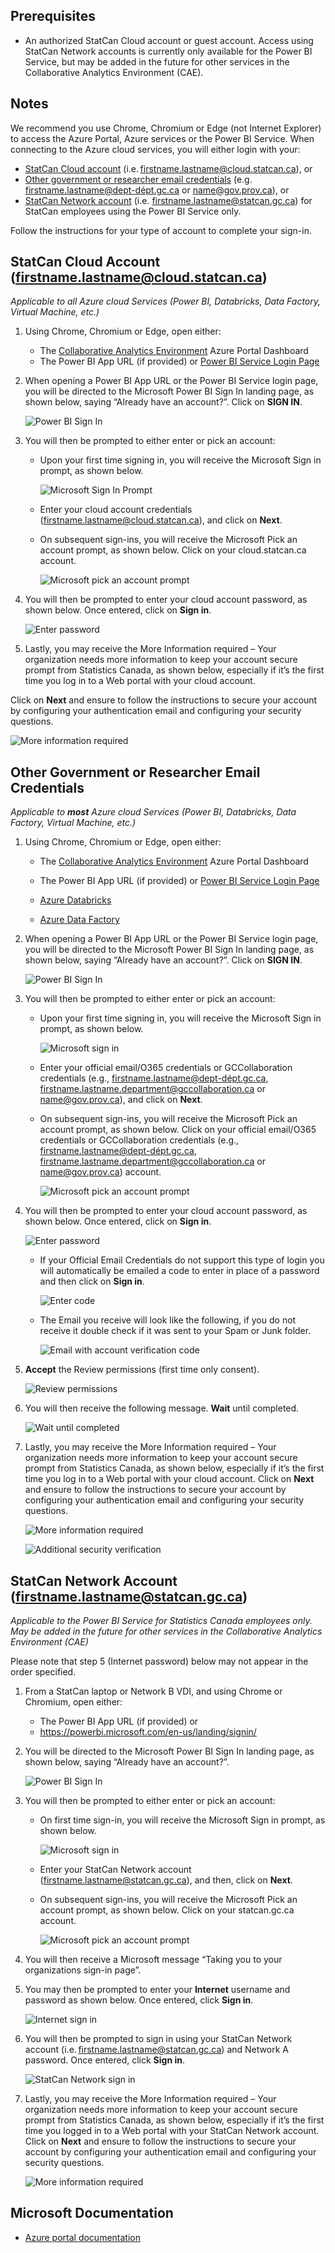 ## Prerequisites
- An authorized StatCan Cloud account or guest account. Access using StatCan Network accounts is currently only available for the Power BI Service, but may be added in the future for other services in the Collaborative Analytics Environment (CAE).

## Notes 
We recommend you use Chrome, Chromium or Edge (not Internet Explorer) to access the Azure Portal, Azure services or the Power BI Service.
When connecting to the Azure cloud services, you will either login with your:  
- [StatCan Cloud account](#statcan-cloud-account-firstnamelastnamecloudstatcanca) (i.e. firstname.lastname@cloud.statcan.ca), or
- [Other government or researcher email credentials](#other-government-or-researcher-email-credentials) (e.g. firstname.lastname@dept-dépt.gc.ca or name@gov.prov.ca), or
- [StatCan Network account](#statcan-network-account-firstnamelastnamestatcangcca) (i.e. firstname.lastname@statcan.gc.ca) for StatCan employees using the Power BI Service only.  

Follow the instructions for your type of account to complete your sign-in. 

## StatCan Cloud Account (firstname.lastname@cloud.statcan.ca)
*Applicable to all Azure cloud Services (Power BI, Databricks, Data Factory, Virtual Machine, etc.)*

1. Using Chrome, Chromium or Edge, open either:   
    - The [Collaborative Analytics Environment](https://portal.azure.com/#@cloud.statcan.ca/dashboard/arm/subscriptions/d2d3c198-2275-4c7b-bd79-0fc949819c0e/resourcegroups/dashboards/providers/microsoft.portal/dashboards/82e4ac29-4a7f-4ba0-9244-67835193508a) Azure Portal Dashboard
    - The Power BI App URL (if provided) or [Power BI Service Login Page](https://powerbi.microsoft.com/en-us/landing/signin/)  
    
2. When opening a Power BI App URL or the Power BI Service login page, you will be directed to the Microsoft Power BI Sign In landing page, as shown below, saying “Already have an account?”. Click on **SIGN IN**.  

    ![Power BI Sign In](images/PowerBI/image001.png)  

3. You will then be prompted to either enter or pick an account:  

    - Upon your first time signing in, you will receive the Microsoft Sign in prompt, as shown below.  
   
        ![Microsoft Sign In Prompt](images/PowerBI/image007.png)  

    - Enter your cloud account credentials (firstname.lastname@cloud.statcan.ca), and click on **Next**.  

    - On subsequent sign-ins, you will receive the Microsoft Pick an account prompt, as shown below. Click on your cloud.statcan.ca account.  

        ![Microsoft pick an account prompt](images/PowerBI/image008.png)  

4. You will then be prompted to enter your cloud account password, as shown below. Once entered, click on **Sign in**.  

    ![Enter password](images/PowerBI/image009.png)   

5. Lastly, you may receive the More Information required – Your organization needs more information to keep your account secure prompt from Statistics Canada, as shown below, especially if it’s the first time you log in to a Web portal with your cloud account. 

Click on **Next** and ensure to follow the instructions to secure your account by configuring your authentication email and configuring your security questions.  

![More information required](images/PowerBI/image010.png)  
 
## Other Government or Researcher Email Credentials
*Applicable to **most** Azure cloud Services (Power BI, Databricks, Data Factory, Virtual Machine, etc.)*

1. Using Chrome, Chromium or Edge, open either:   

    - The [Collaborative Analytics Environment](https://portal.azure.com/#@cloud.statcan.ca/dashboard/arm/subscriptions/d2d3c198-2275-4c7b-bd79-0fc949819c0e/resourcegroups/dashboards/providers/microsoft.portal/dashboards/82e4ac29-4a7f-4ba0-9244-67835193508a) Azure Portal Dashboard

    - The Power BI App URL (if provided) or [Power BI Service Login Page](https://powerbi.microsoft.com/en-us/landing/signin/)  

    - [Azure Databricks](https://canadacentral.azuredatabricks.net/)  

    - [Azure Data Factory](https://adf.azure.com/)      
    
2. When opening a Power BI App URL or the Power BI Service login page, you will be directed to the Microsoft Power BI Sign In landing page, as shown below, saying “Already have an account?”. Click on **SIGN IN**.  

    ![Power BI Sign In](images/PowerBI/image001.png)  

3. You will then be prompted to either enter or pick an account:   
    - Upon your first time signing in, you will receive the Microsoft Sign in prompt, as shown below.  
   
        ![Microsoft sign in](images/PowerBI/image011.png) 

    - Enter your official email/O365 credentials or GCCollaboration credentials (e.g., firstname.lastname@dept-dépt.gc.ca, firstname.lastname.department@gccollaboration.ca or name@gov.prov.ca), and click on **Next**.  

    - On subsequent sign-ins, you will receive the Microsoft Pick an account prompt, as shown below. Click on your official email/O365 credentials or GCCollaboration credentials (e.g., firstname.lastname@dept-dépt.gc.ca, firstname.lastname.department@gccollaboration.ca or name@gov.prov.ca) account.  

        ![Microsoft pick an account prompt](images/PowerBI/image008.png)  

4. You will then be prompted to enter your cloud account password, as shown below. Once entered, click on **Sign in**.  

    ![Enter password](images/PowerBI/image012.png) 

    - If your Official Email Credentials do not support this type of login you will automatically be emailed a code to enter in place of a password and then click on **Sign in**.
    
        ![Enter code](images/PowerBI/image013.png)  

    - The Email you receive will look like the following, if you do not receive it double check if it was sent to your Spam or Junk folder. 
    
        ![Email with account verification code](images/PowerBI/image014.png)  
   
5. **Accept** the Review permissions (first time only consent).  

    ![Review permissions](images/PowerBI/image015.png) 

6. You will then receive the following message. **Wait** until completed.  

    ![Wait until completed](images/PowerBI/image016.png) 

7. Lastly, you may receive the More Information required – Your organization needs more information to keep your account secure prompt from Statistics Canada, as shown below, especially if it’s the first time you log in to a Web portal with your cloud account. Click on **Next** and ensure to follow the instructions to secure your account by configuring your authentication email and configuring your security questions. 

    ![More information required](images/PowerBI/image017.png)  

    ![Additional security verification](images/PowerBI/image018.png)  

## StatCan Network Account (firstname.lastname@statcan.gc.ca)   
*Applicable to the Power BI Service for Statistics Canada employees only. May be added in the future for other services in the Collaborative Analytics Environment (CAE)*

Please note that step 5 (Internet password) below may not appear in the order specified. 

1. From a StatCan laptop or Network B VDI, and using Chrome or Chromium, open either:   
    - The Power BI App URL (if provided) or  
    - https://powerbi.microsoft.com/en-us/landing/signin/  

2. You will be directed to the Microsoft Power BI Sign In landing page, as shown below, saying “Already have an account?”.   

    ![Power BI Sign In](images/PowerBI/image001.png)     

3. You will then be prompted to either enter or pick an account: 

    - On first time sign-in, you will receive the Microsoft Sign in prompt, as shown below.  

        ![Microsoft sign in](images/PowerBI/image002.png)  

    - Enter your StatCan Network account (firstname.lastname@statcan.gc.ca), and then, click on **Next**.  
    
    - On subsequent sign-ins, you will receive the Microsoft Pick an account prompt, as shown below. Click on your statcan.gc.ca account.  

        ![Microsoft pick an account prompt](images/PowerBI/image003.png)  

4. You will then receive a Microsoft message “Taking you to your organizations sign-in page”. 

5. You may then be prompted to enter your **Internet** username and password as shown below. Once entered, click **Sign in**.   

    ![Internet sign in](images/PowerBI/image004.png)  

6. You will then be prompted to sign in using your StatCan Network account (i.e. firstname.lastname@statcan.gc.ca) and Network A password. Once entered, click **Sign in**.   

    ![StatCan Network sign in](images/PowerBI/image005.png)  

7. Lastly, you may receive the More Information required – Your organization needs more information to keep your account secure prompt from Statistics Canada, as shown below, especially if it’s the first time you logged in to a Web portal with your StatCan Network account. Click on **Next** and ensure to follow the instructions to secure your account by configuring your authentication email and configuring your security questions.  

    ![More information required](images/PowerBI/image006.png)   

## Microsoft Documentation
- [Azure portal documentation](https://docs.microsoft.com/en-us/azure/azure-portal/)

 

 

 

 

 

